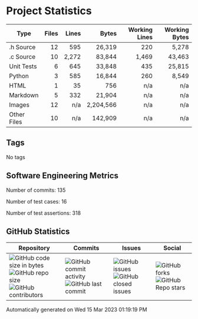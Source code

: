 Project Statistics
==================

| Type | Files | Lines | Bytes | Working Lines | Working Bytes |
|------|------:|------:|------:|--------------:|--------------:|
|.h Source|12|595|26,319|220|5,278|
|.c Source|10|2,272|83,844|1,469|43,463|
|Unit Tests|6|645|33,848|435|25,815|
|Python|3|585|16,844|260|8,549|
|HTML|1|35|756|n/a|n/a|
|Markdown|5|332|21,904|n/a|n/a|
|Images|12|n/a|2,204,566|n/a|n/a|
|Other	Files|10|n/a|142,909|n/a|n/a|

## Tags
No tags

## Software Engineering Metrics

Number of commits:  135

Number of test cases:  16

Number of test assertions:  318

## GitHub Statistics
| Repository                           | Commits                   | Issues                  | Social                    |
|--------------------------------------|---------------------------|-------------------------|---------------------------|
| ![GitHub code size	in	bytes](https://img.shields.io/github/languages/code-size/marknelsonengineer-sp23/sre_lab4_memscan?style=social) <br/> ![GitHub repo size](https://img.shields.io/github/repo-size/marknelsonengineer-sp23/sre_lab4_memscan?style=social) <br/> ![GitHub contributors](https://img.shields.io/github/contributors/marknelsonengineer-sp23/sre_lab4_memscan?style=social) | ![GitHub commit activity](https://img.shields.io/github/commit-activity/w/marknelsonengineer-sp23/sre_lab4_memscan?style=social) <br/> ![GitHub last	commit](https://img.shields.io/github/last-commit/marknelsonengineer-sp23/sre_lab4_memscan?style=social) | ![GitHub	issues](https://img.shields.io/github/issues-raw/marknelsonengineer-sp23/sre_lab4_memscan?style=social) <br/> ![GitHub	closed issues](https://img.shields.io/github/issues-closed-raw/marknelsonengineer-sp23/sre_lab4_memscan?style=social) | ![GitHub forks](https://img.shields.io/github/forks/marknelsonengineer-sp23/sre_lab4_memscan?style=social) <br/> ![GitHub Repo	stars](https://img.shields.io/github/stars/marknelsonengineer-sp23/sre_lab4_memscan?style=social) |

Automatically generated on Wed 15 Mar 2023 01:19:19 PM 
